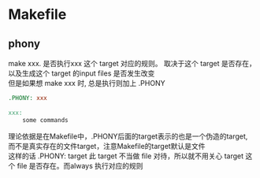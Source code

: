 # Makefile

## phony

make xxx.   是否执行xxx 这个 target 对应的规则。 取决于这个 target 是否存在， 以及生成这个 target 的input files 是否发生改变  
但是如果想 make xxx 时, 总是执行则加上 .PHONY

```makefile
.PHONY: xxx
 
xxx:
    some commands
```

理论依据是在Makefile中，.PHONY后面的target表示的也是一个伪造的target, 而不是真实存在的文件target，注意Makefile的target默认是文件  
这样的话 .PHONY: target 此 target 不当做 file 对待，所以就不用关心 target 这个 file 是否存在。而always 执行对应的规则
